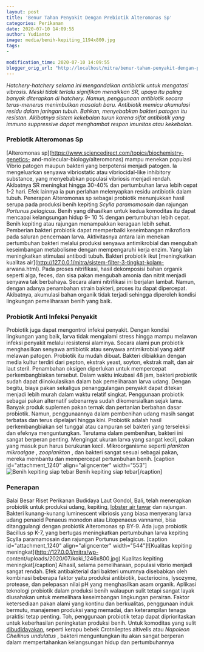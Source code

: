 ```yaml
---
layout: post
title: 'Benur Tahan Penyakit Dengan Prebiotik Alteromonas Sp'
categories: Perikanan
date: 2020-07-10 14:09:55
author: Yudianto
image: media/benih-kepiting_1194x800.jpg
tags:
- 

modification_time: 2020-07-10 14:09:55
blogger_orig_url: "http://localhost/mitra/benur-tahan-penyakit-dengan-prebiotik.html"
---
```


_Hatchery-hatchery selama ini mengandalkan antibiotik untuk mengatasi
vibrosis. Meski tidak terlalu signifikan menaikkan SR, upaya itu paling banyak
diterapkan di hatchery. Namun, penggunaan antibiotik secara terus-menerus
menimbulkan masalah baru. Antibiotik memicu akumulasi residu dalam jaringan
tubuh. Bahkan, menyebabkan bakteri patogen itu resistan. Akibatnya sistem
kekebalan turun karena sifat antibiotik yang immuno suppressive dapat
menghambat respon imunitas atau kekebalan._

### Prebiotik Alteromonas Sp

[Alteromonas sp](https://www.sciencedirect.com/topics/biochemistry-genetics-
and-molecular-biology/alteromonas) mampu menekan populasi Vibrio patogen
maupun bakteri yang berpotensi menjadi patogen. Ia mengeluarkan senyawa
vibriostatic atau vibriocidal-like inhibitory substance, yang menyebabkan
populasi vibriosis menjadi rendah. Akibatnya SR meningkat hingga 30-40% dan
pertumbuhan larva lebih cepat 1-2 hari. Efek lainnya ia pun perlahan
melenyapkan residu antibiotik dalam tubuh. Penerapan Alteromonas sp sebagai
probiotik menunjukkan hasil serupa pada produksi benih kepiting _Scylla
paramamosain_ dan rajungan _Portunus pelagicus_. Benih yang dihasilkan untuk
kedua komoditas itu dapat mencapai kelangsungan hidup 9- 10 % dengan
pertumbuhan lebih cepat. Benih kepiting atau rajungan menampakkan keragaan
lebih sehat. Pemberian bakteri probiotik dapat memperbaiki keseimbangan
mikroflora pada saluran pencernaan larva. Aktivitasnya antara lain menekan
pertumbuhan bakteri melalui produksi senyawa antimikrobial dan mengubah
keseimbangan metabolisme dengan mempengaruhi kerja enzim. Yang lain
meningkatkan stimulasi antibodi tubuh. Bakteri probiotik ikut [meningkatkan
kualitas air](http://127.0.0.1/mitra/sistem-filter-3-tingkat-kolam-
arwana.html). Pada proses nitrifikasi, hasil dekomposisi bahan organik seperti
alga, feces, dan sisa pakan mengubah amonia dan nitrit menjadi senyawa tak
berbahaya. Secara alami nitrifikasi ini berjalan lambat. Namun, dengan adanya
penambahan strain bakteri, proses itu dapat dipercepat. Akibatnya, akumulasi
bahan organik tidak terjadi sehingga diperoleh kondisi lingkungan pemeliharaan
benih yang baik.

### Probiotik Anti Infeksi Penyakit

Probiotik juga dapat mengontrol infeksi penyakit. Dengan kondisi lingkungan
yang baik, larva tidak mengalami stress hingga mampu melawan infeksi penyakit
melalui resistensi alaminya. Secara alami pun probiotik menghasilkan senyawa
antibiotik atau senyawa antimikrobial yang aktif melawan patogen. Probiotik
itu mudah dibuat. Bakteri dibiakkan dengan media kultur terdiri dari pepton,
ekstrak yeast, soyton, ekstrak malt, dan air laut steril. Penambahan oksigen
diperlukan untuk mempercepat perkembangbiakan tersebut. Dalam waktu inkubasi
48 jam, bakteri probiotik sudah dapat diinokulasikan dalam bak pemeliharaan
larva udang. Dengan begitu, biaya pakan sekaligus penanggulangan penyakit
dapat ditekan menjadi lebih murah dalam waktu relatif singkat. Penggunaan
probiotik sebagai pakan alternatif sebenarnya sudah dikomersialkan sejak lama.
Banyak produk suplemen pakan ternak dan pertanian berbahan dasar probiotik.
Namun, penggunaannya dalam pembenihan udang masih sangat terbatas dan terus
dipelajari hingga kini. Probiotik adalah hasil perkembangbiakan sel tunggal
atau campuran sel bakteri yang terseleksi dan efeknya menguntungkan. Terutama
dalam pembenihan, bakteri ini sangat berperan penting. Mengingat ukuran larva
yang sangat kecil, pakan yang masuk pun harus berukuran kecil. Mikroorganisme
seperti _plankton mikroalgae_ , _zooplankton_ , dan bakteri sangat sesuai
sebagai pakan, mereka membantu dan mempercepat pertumbuhan benih. [caption
id="attachment_1240" align="aligncenter" width="553"]![Benih kepiting siap
tebar](http://127.0.0.1/mitra/wp-content/uploads/2020/07/koki_1246x800.jpg)
Benih kepiting siap tebar[/caption]  

### Penerapan

Balai Besar Riset Perikanan Budidaya Laut Gondol, Bali, telah menerapkan
probiotik untuk produksi udang, kepiting, [lobster air
tawar](http://127.0.0.1/mitra/budidaya-lobster-air-tawar-dan.html) dan
rajungan. Bakteri kunang-kunang luminescent vibriosis yang biasa menyerang
larva udang penaeid Penaeus monodon atau Litopenaeus vannamei, bisa
ditanggulangi dengan probiotik Alteromonas sp BY-9. Ada juga probiotik
Bacillus sp K-7, yang bertugas meningkatkan pertumbuhan larva kepiting Scylla
paramamosain dan rajungan Portunus pelagicus. [caption id="attachment_1240"
align="aligncenter" width="544"]![Kualitas kepiting
meningkat](http://127.0.0.1/mitra/wp-
content/uploads/2020/07/koki_1246x800.jpg) Kualitas kepiting
meningkat[/caption] Alhasil, selama pemeliharaan, populasi vibrio menjadi
sangat rendah. Efek antibakterial dari bakteri umumnya disebabkan oleh
kombinasi beberapa faktor yaitu produksi antibiotik, bacteriocins, lysozyme,
protease, dan pelepasan nilai pH yang menghasilkan asam organik. Aplikasi
teknologi probiotik dalam produksi benih walaupun sulit tetapi sangat layak
diusahakan untuk memelihara keseimbangan lingkungan perairan. Faktor
ketersediaan pakan alami yang kontinu dan berkualitas, penggunaan induk
bermutu, manajemen produksi yang memadai, dan keterampilan tenaga praktisi
tetap penting. Toh, penggunaan probiotik tetap dapat diprioritaskan untuk
keberhasilan peningkatan produksi benih. Untuk komoditas yang sulit
[dibudidayakan](http://127.0.0.1/mitra/potensi-budidaya-perikanan-di.html),
seperti kerapu bebek Crotnileptes altivelis atau _Napoleon Cheilinus
undulatus_ , bakteri menguntungkan itu akan sangat berperan dalam
mempertahankan kelangsungan hidup dan pertumbuhannya


